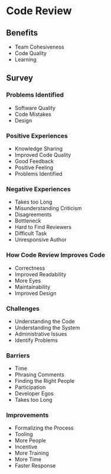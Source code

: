 # Code Review

## Benefits

- Team Cohesiveness
- Code Quality
- Learning

## Survey

### Problems Identified

- Software Quality
- Code Mistakes
- Design

### Positive Experiences

- Knowledge Sharing
- Improved Code Quality
- Good Feedback
- Positive Feeling
- Problems Identified

### Negative Experiences

- Takes too Long
- Misunderstanding Criticism
- Disagreements
- Bottleneck
- Hard to Find Reviewers
- Difficult Task
- Unresponsive Author

### How Code Review Improves Code

- Correctness
- Improved Readability
- More Eyes
- Maintainability
- Improved Design

### Challenges

- Understanding the Code
- Understanding the System
- Administrative Issues
- Identify Problems

### Barriers

- Time
- Phrasing Comments
- Finding the Right People
- Participation
- Developer Egos
- Takes too Long

### Improvements

- Formalizing the Process
- Tooling
- More People
- Incentive
- More Training
- More Time
- Faster Response
